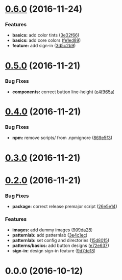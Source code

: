 <a name="0.6.0"></a>
# [0.6.0](https://github.com/SparksNetwork/sparks-design-system/compare/v0.5.0...v0.6.0) (2016-11-24)


### Features

* **basics:** add color tints ([3e32f66](https://github.com/SparksNetwork/sparks-design-system/commit/3e32f66))
* **basics:** add core colors ([fe1ed89](https://github.com/SparksNetwork/sparks-design-system/commit/fe1ed89))
* **feature:** add sign-in ([3d5c2b9](https://github.com/SparksNetwork/sparks-design-system/commit/3d5c2b9))



<a name="0.5.0"></a>
# [0.5.0](https://github.com/SparksNetwork/sparks-design-system/compare/v0.4.0...v0.5.0) (2016-11-21)


### Bug Fixes

* **components:** correct button line-height ([e4f965a](https://github.com/SparksNetwork/sparks-design-system/commit/e4f965a))



<a name="0.4.0"></a>
# [0.4.0](https://github.com/SparksNetwork/sparks-design-system/compare/v0.3.0...v0.4.0) (2016-11-21)


### Bug Fixes

* **npm:** remove scripts/ from .npmignore ([869e5f3](https://github.com/SparksNetwork/sparks-design-system/commit/869e5f3))



<a name="0.3.0"></a>
# [0.3.0](https://github.com/SparksNetwork/sparks-design-system/compare/v0.2.0...v0.3.0) (2016-11-21)



<a name="0.2.0"></a>
# [0.2.0](https://github.com/SparksNetwork/sparks-design-system/compare/v0.0.0...v0.2.0) (2016-11-21)


### Bug Fixes

* **package:** correct release premajor script ([26e5e14](https://github.com/SparksNetwork/sparks-design-system/commit/26e5e14))


### Features

* **images:** add dummy images ([909da28](https://github.com/SparksNetwork/sparks-design-system/commit/909da28))
* **patternlab:** add patternlab ([3e4c1ec](https://github.com/SparksNetwork/sparks-design-system/commit/3e4c1ec))
* **patternlab:** set config and directories ([15d8015](https://github.com/SparksNetwork/sparks-design-system/commit/15d8015))
* **patterns/basics:** add button designs ([e72e637](https://github.com/SparksNetwork/sparks-design-system/commit/e72e637))
* **sign-in:** design sign-in feature ([9d7de18](https://github.com/SparksNetwork/sparks-design-system/commit/9d7de18))



<a name="0.0.0"></a>
# 0.0.0 (2016-10-12)



